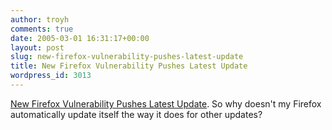 ```yaml
---
author: troyh
comments: true
date: 2005-03-01 16:31:17+00:00
layout: post
slug: new-firefox-vulnerability-pushes-latest-update
title: New Firefox Vulnerability Pushes Latest Update
wordpress_id: 3013
---
```


[New Firefox Vulnerability Pushes Latest Update](http://www.internetnews.com/security/article.php/3486196). So why doesn't my Firefox automatically update itself the way it does for other updates?
